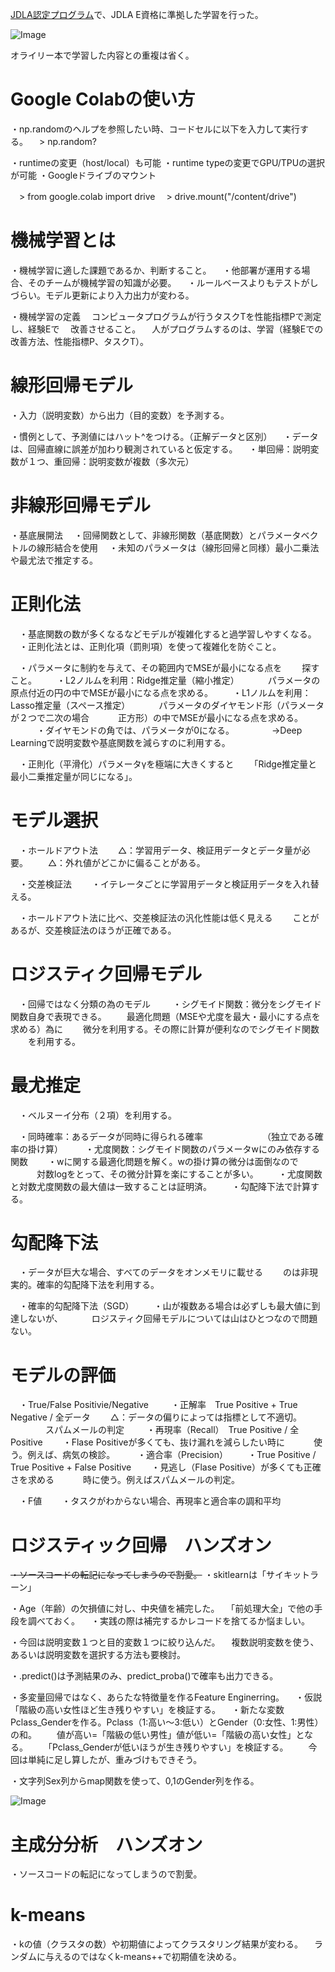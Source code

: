 [JDLA認定プログラム](http://study-ai.com/jdla)で、JDLA E資格に準拠した学習を行った。

![Image](http://ai999.careers/bnr_jdla.png)

オライリー本で学習した内容との重複は省く。


# Google Colabの使い方

・np.randomのヘルプを参照したい時、コードセルに以下を入力して実行する。
　> np.random? 

・runtimeの変更（host/local）も可能
・runtime typeの変更でGPU/TPUの選択が可能
・Googleドライブのマウント

　> from google.colab import drive
　> drive.mount("/content/drive")

# 機械学習とは

・機械学習に適した課題であるか、判断すること。
　・他部署が運用する場合、そのチームが機械学習の知識が必要。
　・ルールベースよりもテストがしづらい。モデル更新により入力出力が変わる。

・機械学習の定義
　コンピュータプログラムが行うタスクTを性能指標Pで測定し、経験Eで
　改善させること。
　人がプログラムするのは、学習（経験Eでの改善方法、性能指標P、タスクT）。

# 線形回帰モデル

・入力（説明変数）から出力（目的変数）を予測する。

・慣例として、予測値にはハット^をつける。（正解データと区別）
　・データは、回帰直線に誤差が加わり観測されていると仮定する。
　・単回帰：説明変数が１つ、重回帰：説明変数が複数（多次元）

# 非線形回帰モデル

・基底展開法
　・回帰関数として、非線形関数（基底関数）とパラメータベクトルの線形結合を使用
　・未知のパラメータは（線形回帰と同様）最小二乗法や最尤法で推定する。

# 正則化法

　・基底関数の数が多くなるなどモデルが複雑化すると過学習しやすくなる。
　・正則化法とは、正則化項（罰則項）を使って複雑化を防ぐこと。

　・パラメータに制約を与えて、その範囲内でMSEが最小になる点を
　　探すこと。
　　・L2ノルムを利用：Ridge推定量（縮小推定）
　　　パラメータの原点付近の円の中でMSEが最小になる点を求める。
　　・L1ノルムを利用：Lasso推定量（スペース推定）
　　　パラメータのダイヤモンド形（パラメータが２つで二次の場合
　　　正方形）の中でMSEが最小になる点を求める。
　　　・ダイヤモンドの角では、パラメータが0になる。
　　　　→Deep Learningで説明変数や基底関数を減らすのに利用する。

　・正則化（平滑化）パラメータγを極端に大きくすると
　　「Ridge推定量と最小二乗推定量が同じになる」。

# モデル選択

　・ホールドアウト法
　　△：学習用データ、検証用データとデータ量が必要。
　　△：外れ値がどこかに偏ることがある。

　・交差検証法
　　・イテレータごとに学習用データと検証用データを入れ替える。
　　　

　・ホールドアウト法に比べ、交差検証法の汎化性能は低く見える
　　ことがあるが、交差検証法のほうが正確である。

# ロジスティク回帰モデル

　・回帰ではなく分類の為のモデル
　
　・シグモイド関数：微分をシグモイド関数自身で表現できる。
　　最適化問題（MSEや尤度を最大・最小にする点を求める）為に
　　微分を利用する。その際に計算が便利なのでシグモイド関数
　　を利用する。

# 最尤推定

　・ベルヌーイ分布（２項）を利用する。

　・同時確率：あるデータが同時に得られる確率
　　　　　　　（独立である確率の掛け算）
　
　・尤度関数：シグモイド関数のパラメータwにのみ依存する関数
　　・wに関する最適化問題を解く。wの掛け算の微分は面倒なので
　　　対数logをとって、その微分計算を楽にすることが多い。
　　・尤度関数と対数尤度関数の最大値は一致することは証明済。
　　・勾配降下法で計算する。

# 勾配降下法

　・データが巨大な場合、すべてのデータをオンメモリに載せる
　　のは非現実的。確率的勾配降下法を利用する。

　・確率的勾配降下法（SGD）
　　・山が複数ある場合は必ずしも最大値に到達しないが、
　　　ロジスティク回帰モデルについては山はひとつなので問題ない。

# モデルの評価

　・True/False Positivie/Negative
　
　・正解率　True Positive + True Negative / 全データ
　　△：データの偏りによっては指標として不適切。
　　　　スパムメールの判定
　
　・再現率（Recall）　True Positive / 全Positive
　　・Flase Positiveが多くても、抜け漏れを減らしたい時に
　　　使う。例えば、病気の検診。
　
　・適合率（Precision）
　　・True Positive / True Positive + False Positive
　　・見逃し（Flase Positive）が多くても正確さを求める
　　　時に使う。例えばスパムメールの判定。

　・F値
　　・タスクがわからない場合、再現率と適合率の調和平均

# ロジスティック回帰　ハンズオン

~~・ソースコードの転記になってしまうので割愛。~~
・skitlearnは「サイキットラーン」

・Age（年齢）の欠損値に対し、中央値を補完した。
　「前処理大全」で他の手段を調べておく。
　・実践の際は補完するかレコードを捨てるか悩ましい。

・今回は説明変数１つと目的変数１つに絞り込んだ。
　複数説明変数を使う、あるいは説明変数を選択する方法も要検討。

・.predict()は予測結果のみ、predict_proba()で確率も出力できる。

・多変量回帰ではなく、あらたな特徴量を作るFeature Enginerring。
　・仮説「階級の高い女性ほど生き残りやすい」を検証する。
　・新たな変数Pclass_Genderを作る。Pclass（1:高い～3:低い）とGender（0:女性、1:男性）の和。
　　値が高い=「階級の低い男性」値が低い=「階級の高い女性」となる。
　　「Pclass_Genderが低いほうが生き残りやすい」を検証する。
　　今回は単純に足し算したが、重みづけもできそう。

・文字列Sex列からmap関数を使って、0,1のGender列を作る。

![Image](JDLA_102A.png)

#  主成分分析　ハンズオン

・ソースコードの転記になってしまうので割愛。

#  k-means

・kの値（クラスタの数）や初期値によってクラスタリング結果が変わる。
　ランダムに与えるのではなくk-means++で初期値を決める。
